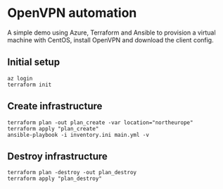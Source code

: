 # OpenVPN automation

A simple demo using Azure, Terraform and Ansible to provision a virtual machine with CentOS, install OpenVPN and download the client config.

## Initial setup

```
az login
terraform init
```

## Create infrastructure

```
terraform plan -out plan_create -var location="northeurope"
terraform apply "plan_create"
ansible-playbook -i inventory.ini main.yml -v
```

## Destroy infrastructure

```
terraform plan -destroy -out plan_destroy
terraform apply "plan_destroy"
```
